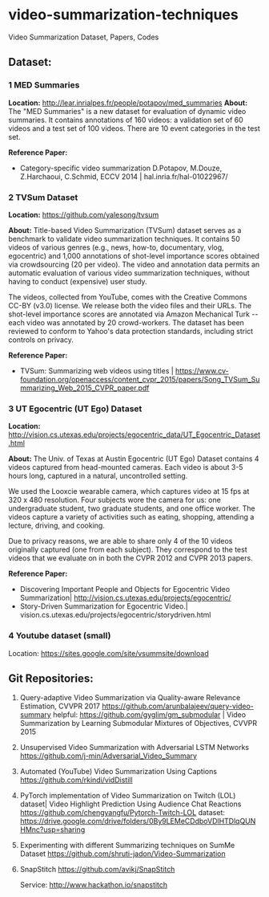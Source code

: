 # video-summarization-techniques
Video Summarization Dataset, Papers, Codes 

## Dataset: 
### 1 MED Summaries 
**Location:**  http://lear.inrialpes.fr/people/potapov/med_summaries
**About:** The "MED Summaries" is a new dataset for evaluation of dynamic video summaries. It contains annotations of 160 videos: a validation set of 60 videos and a test set of 100 videos. There are 10 event categories in the test set.

**Reference Paper:**
- Category-specific video summarization D.Potapov, M.Douze, Z.Harchaoui, C.Schmid, ECCV 2014 |  hal.inria.fr/hal-01022967/


### 2 TVSum Dataset
**Location:** https://github.com/yalesong/tvsum

**About:** Title-based Video Summarization (TVSum) dataset serves as a benchmark to validate video summarization techniques. It contains 50 videos of various genres (e.g., news, how-to, documentary, vlog, egocentric) and 1,000 annotations of shot-level importance scores obtained via crowdsourcing (20 per video). The video and annotation data permits an automatic evaluation of various video summarization techniques, without having to conduct (expensive) user study.

The videos, collected from YouTube, comes with the Creative Commons CC-BY (v3.0) license. We release both the video files and their URLs. The shot-level importance scores are annotated via Amazon Mechanical Turk -- each video was annotated by 20 crowd-workers. The dataset has been reviewed to conform to Yahoo's data protection standards, including strict controls on privacy.

**Reference Paper:**

- TVSum: Summarizing web videos using titles | https://www.cv-foundation.org/openaccess/content_cvpr_2015/papers/Song_TVSum_Summarizing_Web_2015_CVPR_paper.pdf

### 3  UT Egocentric (UT Ego) Dataset 

**Location:** http://vision.cs.utexas.edu/projects/egocentric_data/UT_Egocentric_Dataset.html

**About:** The Univ. of Texas at Austin Egocentric (UT Ego) Dataset contains 4 videos captured from head-mounted cameras.  Each video is about 3-5 hours long, captured in a natural, uncontrolled setting. 

We used the Looxcie wearable camera, which captures video at 15 fps at 320 x 480 resolution.  Four subjects wore the camera for us: one undergraduate student, two graduate students, and one office worker.  The videos capture a variety of activities such as eating, shopping, attending a lecture, driving, and cooking.

Due to privacy reasons, we are able to share only 4 of the 10 videos originally captured (one from each subject).  They correspond to the test videos that we evaluate on in both the CVPR 2012 and CVPR 2013 papers.

**Reference Paper:** 

-  Discovering Important People and Objects for Egocentric Video Summarization| http://vision.cs.utexas.edu/projects/egocentric/
- Story-Driven Summarization for Egocentric Video.| vision.cs.utexas.edu/projects/egocentric/storydriven.html

### 4 Youtube dataset (small)
Location: https://sites.google.com/site/vsummsite/download 
  


## Git Repositories: 
1. Query-adaptive Video Summarization via Quality-aware Relevance Estimation, CVVPR 2017
   https://github.com/arunbalajeev/query-video-summary
   helpful: https://github.com/gyglim/gm_submodular | Video Summarization by Learning Submodular Mixtures of Objectives, CVVPR 2015

2. Unsupervised Video Summarization with Adversarial LSTM Networks 
   https://github.com/j-min/Adversarial_Video_Summary

3. Automated (YouTube) Video Summarization Using Captions
   https://github.com/rkindi/vidDistill

4. PyTorch implementation of Video Summarization on Twitch (LOL) dataset| Video Highlight Prediction Using Audience Chat Reactions
   https://github.com/chengyangfu/Pytorch-Twitch-LOL
   dataset: https://drive.google.com/drive/folders/0By9LEMeCDdboVDlHTDlqQUNHMnc?usp=sharing

5. Experimenting with different Summarizing techniques on SumMe Dataset
   https://github.com/shruti-jadon/Video-Summarization

6. SnapStitch
   https://github.com/avikj/SnapStitch 
   
   Service: http://www.hackathon.io/snapstitch



   
